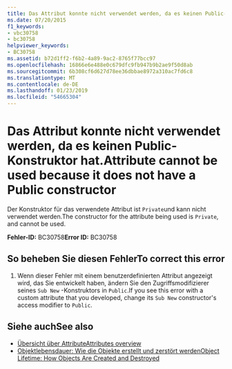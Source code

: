 ```yaml
---
title: Das Attribut konnte nicht verwendet werden, da es keinen Public-Konstruktor hat.
ms.date: 07/20/2015
f1_keywords:
- vbc30758
- bc30758
helpviewer_keywords:
- BC30758
ms.assetid: b72d1ff2-f6b2-4a89-9ac2-8765f77bcc97
ms.openlocfilehash: 16866e6e488e0c679dfc9fb947b9b2ae9f50d8ab
ms.sourcegitcommit: 6b308cf6d627d78ee36dbbae8972a310ac7fd6c8
ms.translationtype: MT
ms.contentlocale: de-DE
ms.lasthandoff: 01/23/2019
ms.locfileid: "54665304"
---
```

# <a name="attribute-cannot-be-used-because-it-does-not-have-a-public-constructor"></a><span data-ttu-id="a8d04-102">Das Attribut konnte nicht verwendet werden, da es keinen Public-Konstruktor hat.</span><span class="sxs-lookup"><span data-stu-id="a8d04-102">Attribute cannot be used because it does not have a Public constructor</span></span>
<span data-ttu-id="a8d04-103">Der Konstruktor für das verwendete Attribut ist `Private`und kann nicht verwendet werden.</span><span class="sxs-lookup"><span data-stu-id="a8d04-103">The constructor for the attribute being used is `Private`, and cannot be used.</span></span>  
  
 <span data-ttu-id="a8d04-104">**Fehler-ID:** BC30758</span><span class="sxs-lookup"><span data-stu-id="a8d04-104">**Error ID:** BC30758</span></span>  
  
## <a name="to-correct-this-error"></a><span data-ttu-id="a8d04-105">So beheben Sie diesen Fehler</span><span class="sxs-lookup"><span data-stu-id="a8d04-105">To correct this error</span></span>  
  
1.  <span data-ttu-id="a8d04-106">Wenn dieser Fehler mit einem benutzerdefinierten Attribut angezeigt wird, das Sie entwickelt haben, ändern Sie den Zugriffsmodifizierer seines `Sub New` -Konstruktors in `Public`.</span><span class="sxs-lookup"><span data-stu-id="a8d04-106">If you see this error with a custom attribute that you developed, change its `Sub New` constructor's access modifier to `Public`.</span></span>  
  
## <a name="see-also"></a><span data-ttu-id="a8d04-107">Siehe auch</span><span class="sxs-lookup"><span data-stu-id="a8d04-107">See also</span></span>
- [<span data-ttu-id="a8d04-108">Übersicht über Attribute</span><span class="sxs-lookup"><span data-stu-id="a8d04-108">Attributes overview</span></span>](~/docs/visual-basic/programming-guide/concepts/attributes/index.md)
- [<span data-ttu-id="a8d04-109">Objektlebensdauer: Wie die Objekte erstellt und zerstört werden</span><span class="sxs-lookup"><span data-stu-id="a8d04-109">Object Lifetime: How Objects Are Created and Destroyed</span></span>](../../visual-basic/programming-guide/language-features/objects-and-classes/object-lifetime-how-objects-are-created-and-destroyed.md)
